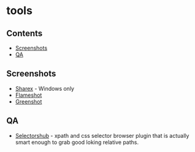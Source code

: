 # tools

## Contents
 * [Screenshots](#Screenshots)
 * [QA](#QA)

## Screenshots
 * [Sharex](https://getsharex.com/) - Windows only
 * [Flameshot](https://github.com/flameshot-org/flameshot)
 * [Greenshot](https://getgreenshot.org/)

## QA
 * [Selectorshub](https://selectorshub.com/) - xpath and css selector browser plugin that is actually smart enough to grab good loking relative paths.
